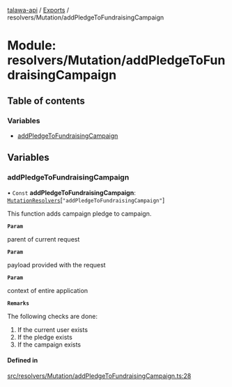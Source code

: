 [talawa-api](../README.md) / [Exports](../modules.md) / resolvers/Mutation/addPledgeToFundraisingCampaign

# Module: resolvers/Mutation/addPledgeToFundraisingCampaign

## Table of contents

### Variables

- [addPledgeToFundraisingCampaign](resolvers_Mutation_addPledgeToFundraisingCampaign.md#addpledgetofundraisingcampaign)

## Variables

### addPledgeToFundraisingCampaign

• `Const` **addPledgeToFundraisingCampaign**: [`MutationResolvers`](types_generatedGraphQLTypes.md#mutationresolvers)[``"addPledgeToFundraisingCampaign"``]

This function adds  campaign pledge to campaign.

**`Param`**

parent of current request

**`Param`**

payload provided with the request

**`Param`**

context of entire application

**`Remarks`**

The following checks are done:
1. If the current user exists
2. If the pledge exists
3. If the campaign exists

#### Defined in

[src/resolvers/Mutation/addPledgeToFundraisingCampaign.ts:28](https://github.com/PalisadoesFoundation/talawa-api/blob/0deccac/src/resolvers/Mutation/addPledgeToFundraisingCampaign.ts#L28)
